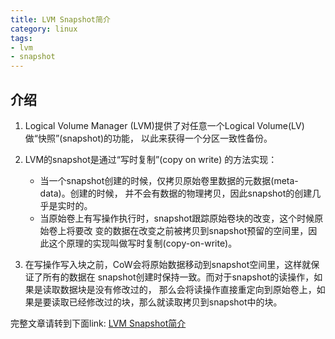 ```yaml
---
title: LVM Snapshot简介
category: linux
tags:
- lvm
- snapshot
---
```


## 介绍

1. Logical Volume Manager (LVM)提供了对任意一个Logical Volume(LV)做“快照”(snapshot)的功能，
   以此来获得一个分区一致性备份。

2. LVM的snapshot是通过“写时复制”(copy on write) 的方法实现：
   *  当一个snapshot创建的时候，仅拷贝原始卷里数据的元数据(meta-data)。创建的时候，
      并不会有数据的物理拷贝，因此snapshot的创建几乎是实时的。
   *  当原始卷上有写操作执行时，snapshot跟踪原始卷块的改变，这个时候原始卷上将要改
      变的数据在改变之前被拷贝到snapshot预留的空间里，因此这个原理的实现叫做写时复制(copy-on-write)。

3. 在写操作写入块之前，CoW会将原始数据移动到snapshot空间里，这样就保证了所有的数据在
   snapshot创建时保持一致。而对于snapshot的读操作，如果是读取数据块是没有修改过的，
   那么会将读操作直接重定向到原始卷上，如果是要读取已经修改过的块，那么就读取拷贝到snapshot中的块。

<!--more-->

完整文章请转到下面link:
[LVM Snapshot简介](https://pan.baidu.com/s/1dFKe4X7)
